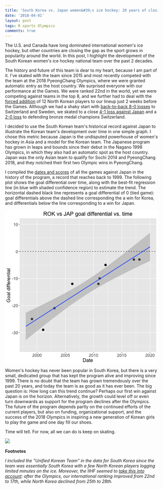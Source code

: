 ```yaml
---
title: 'South Korea vs. Japan women&#39;s ice hockey: 20 years of closing the gap'
date: '2018-04-01'
layout: post
tags: R sports Olympics
comments: true
---
```




The U.S. and Canada have long dominated international women's ice hockey, but other countries are closing the gap as the sport grows in popularity around the world. In this post, I highlight the development of the South Korean women's ice hockey national team over the past 2 decades. 

The history and future of this team is dear to my heart, because I am part of it. I've skated with the team since 2015 and most recently competed with the team at the 2018 PyeongChang Olympics, where we were granted automatic entry as the host country. We surprised everyone with our performance at the Games. We were ranked 22nd in the world, yet we were competing against teams in the top 8, and we further had to deal with the [forced addition](https://www.olympic.org/news/unified-korean-ice-hockey-team-takes-shape-as-players-meet-for-the-first-time) of 12 North Korean players to our lineup just 2 weeks before the Games. Although we had a shaky start with [back-to-back 8-0 losses](http://www.businessinsider.com/unified-korean-womens-hockey-team-loses-8-0-2018-2) to Switzerland and Sweden, we skated to a close [4-1 loss against Japan](https://www.reuters.com/article/us-olympics-2018-iceh-w-cor-jpn/ice-hockey-japan-win-as-unified-korea-enjoy-special-moment-idUSKCN1FY1BP) and a [2-0 loss](http://english.yonhapnews.co.kr/news/2018/02/18/0200000000AEN20180218003400315.html) to defending bronze medal champions Switzerland. 

I decided to use the South Korean team's historical record against Japan to illustrate the Korean team's development over time in one simple graph. I chose this metric because Japan is the undisputed powerhouse of women's hockey in Asia and a model for the Korean team. The Japanese program has grown in leaps and bounds since their debut in the Nagano 1998 Olympics, in which they also had an automatic spot as the host country. Japan was the only Asian team to qualify for Sochi 2014 and PyeongChang 2018, and they notched their first two Olympic wins in PyeongChang. 

I compiled the [dates and scores](https://www.nationalteamsoficehockey.com/wp-content/uploads/2018/01/South-Korea-Women-All-Time-Results.pdf) of all the games against Japan in the history of the program, a record that reaches back to 1999. The following plot shows the goal differential over time, along with the best-fit regression line (in blue with shaded confidence region) to estimate the trend. The horizontal dashed black line represents a goal differential of 0 (tied game): goal differentials above the dashed line corresponding the a win for Korea, and differentials below the line corresponding to a win for Japan.

<img src="/assets/Rfigs/post_2018_04_goal_differential-1.png" title="plot of chunk post_2018_04_goal_differential" alt="plot of chunk post_2018_04_goal_differential" style="display: block; margin: auto;" />

Women's hockey has never been popular in South Korea, but there is a very small, dedicated group that has kept the program alive and improving since 1999. There is no doubt that the team has grown tremendously over the past 20 years, and today the team is as good as it has ever been. The big question is: How long can this trend continue? Perhaps our first win against Japan is on the horizon. Alternatively, the growth could level off or even turn downwards as support for the program declines after the Olympics. The future of the program depends partly on the continued efforts of the current players, but also on funding, organizational support, and the success of the 2018 Olympics in inspiring a new generation of Korean girls to play the game and one day fill our shoes. 

Time will tell. For now, all we can do is keep on skating.

![](https://i.imgur.com/651EVzt.jpg)

**Footnotes**

*I included the "Unified Korean Team" in the data for South Korea since the team was essentially South Korea with a few North Korean players logging limited minutes on the ice. Moreover, the IIHF seemed to [take this into account](http://www.iihf.com/home-of-hockey/championships/world-ranking/womens-world-ranking/2018-ranking-feb/): after the Olympics, our international ranking improved from 22nd to 17th, while North Korea declined from 25th to 28th.*
